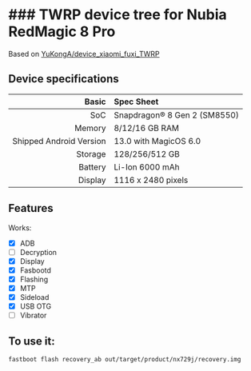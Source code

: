 # ### TWRP device tree for Nubia RedMagic 8 Pro

Based on [YuKongA/device_xiaomi_fuxi_TWRP](https://github.com/YuKongA/device_xiaomi_fuxi_TWRP)

## Device specifications

Basic   | Spec Sheet
-------:|:-------------------------
SoC     | Snapdragon® 8 Gen 2 (SM8550)
Memory  | 8/12/16 GB RAM
Shipped Android Version | 13.0 with MagicOS 6.0
Storage | 128/256/512 GB
Battery | Li-Ion 6000 mAh
Display | 1116 x 2480 pixels

## Features

Works:

- [X] ADB
- [ ] Decryption
- [X] Display
- [X] Fasbootd
- [X] Flashing
- [X] MTP
- [X] Sideload
- [X] USB OTG
- [ ] Vibrator

## To use it:

```
fastboot flash recovery_ab out/target/product/nx729j/recovery.img
```
